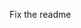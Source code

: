 Fix the readme







































































































































































































